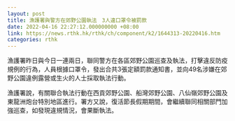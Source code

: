 ```yaml
---
layout: post
title: 漁護署與警方在郊野公園執法　3人違口罩令被罰款
date: 2022-04-16 22:27:12.000000000 +08:00
link: https://news.rthk.hk/rthk/ch/component/k2/1644313-20220416.htm
categories: rthk
---
```


漁護署昨日與今日一連兩日，聯同警方在各區郊野公園巡查及執法，打擊違反防疫規例的行為，人員根據口罩令，發出合共3張定額罰款通知書，並向49名涉嫌在郊野公園違例露營或生火的人士採取執法行動。

漁護署說，有關聯合執法行動在西貢郊野公園、船灣郊野公園、八仙嶺郊野公園及東龍洲炮台特別地區進行。署方又說，復活節長假期期間，會繼續聯同相關部門加強巡查，如發現違規情況，會果斷執法。
